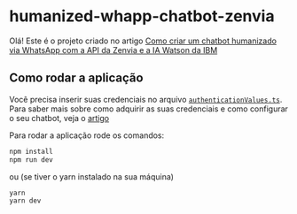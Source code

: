 # humanized-whapp-chatbot-zenvia

Olá! Este é o projeto criado no artigo [Como criar um chatbot humanizado via WhatsApp com a API da Zenvia e a IA Watson da IBM](https://prensa.li/zenvia/como-criar-um-chatbot-humanizado-whatsapp-com-api-da-zenvia-e-ia-watson-da-ibm/)

## Como rodar a aplicação

Você precisa inserir suas credenciais no arquivo [`authenticationValues.ts`](./authenticationValues.ts). Para saber mais sobre como adquirir as suas credenciais e como configurar o seu chatbot, veja o [artigo](https://prensa.li/zenvia/como-criar-um-chatbot-humanizado-whatsapp-com-api-da-zenvia-e-ia-watson-da-ibm/)

Para rodar a aplicação rode os comandos:

```bash
npm install
npm run dev
```

ou (se tiver o yarn instalado na sua máquina)

```bash
yarn
yarn dev
```
